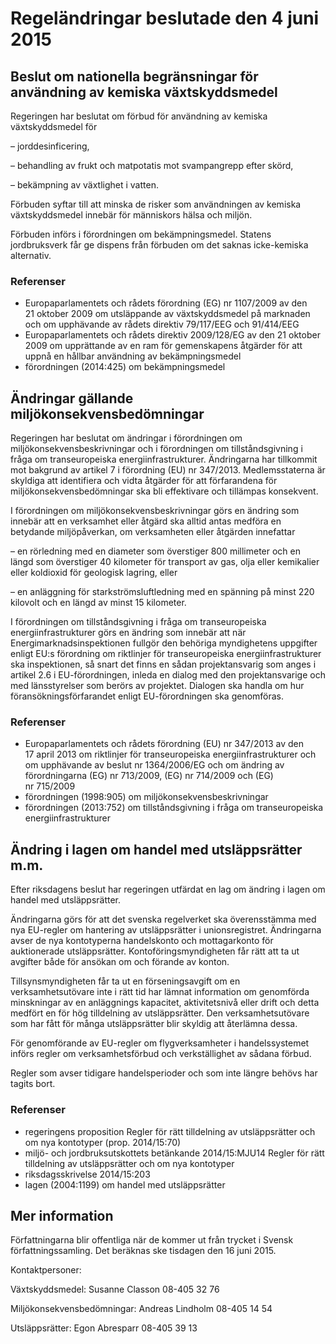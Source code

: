 # Regeländringar beslutade den 4 juni 2015

## Beslut om nationella begränsningar för användning av kemiska växtskyddsmedel

Regeringen har beslutat om förbud för användning av kemiska växtskyddsmedel för

– jorddesinficering,

– behandling av frukt och matpotatis mot svampangrepp efter skörd,

– bekämpning av växtlighet i vatten.

Förbuden syftar till att minska de risker som användningen av kemiska växtskyddsmedel innebär för människors hälsa och miljön.

Förbuden införs i förordningen om bekämpningsmedel. Statens jordbruksverk får ge dispens från förbuden om det saknas icke\-kemiska alternativ.

### Referenser

* Europaparlamentets och rådets förordning (EG) nr 1107/2009 av den 21 oktober 2009 om utsläppande av växtskyddsmedel på marknaden och om upphävande av rådets direktiv 79/117/EEG och 91/414/EEG
* Europaparlamentets och rådets direktiv 2009/128/EG av den 21 oktober 2009 om upprättande av en ram för gemenskapens åtgärder för att uppnå en hållbar användning av bekämpningsmedel
* förordningen (2014:425\) om bekämpningsmedel

## Ändringar gällande miljökonsekvensbedömningar

Regeringen har beslutat om ändringar i förordningen om miljökonsekvensbeskrivningar och i förordningen om tillståndsgivning i fråga om transeuropeiska energiinfrastrukturer. Ändringarna har tillkommit mot bakgrund av artikel 7 i förordning (EU) nr 347/2013\. Medlemsstaterna är skyldiga att identifiera och vidta åtgärder för att förfarandena för miljökonsekvensbedömningar ska bli effektivare och tillämpas konsekvent.

I förordningen om miljökonsekvensbeskrivningar görs en ändring som innebär att en verksamhet eller åtgärd ska alltid antas medföra en betydande miljöpåverkan, om verksamheten eller åtgärden innefattar

– en rörledning med en diameter som överstiger 800 millimeter och en längd som överstiger 40 kilometer för transport av gas, olja eller kemikalier eller koldioxid för geologisk lagring, eller

– en anläggning för starkströmsluftledning med en spänning på minst 220 kilovolt och en längd av minst 15 kilometer.

I förordningen om tillståndsgivning i fråga om transeuropeiska energiinfrastrukturer görs en ändring som innebär att när Energimarknadsinspektionen fullgör den behöriga myndighetens uppgifter enligt EU:s förordning om riktlinjer för transeuropeiska energiinfrastrukturer ska inspektionen, så snart det finns en sådan projektansvarig som anges i artikel 2\.6 i EU\-förordningen, inleda en dialog med den projektansvarige och med länsstyrelser som berörs av projektet. Dialogen ska handla om hur föransökningsförfarandet enligt EU\-förordningen ska genomföras.

### Referenser

* Europaparlamentets och rådets förordning (EU) nr 347/2013 av den 17 april 2013 om riktlinjer för transeuropeiska energiinfrastrukturer och om upphävande av beslut nr 1364/2006/EG och om ändring av förordningarna (EG) nr 713/2009, (EG) nr 714/2009 och (EG) nr 715/2009
* förordningen (1998:905\) om miljökonsekvensbeskrivningar
* förordningen (2013:752\) om tillståndsgivning i fråga om transeuropeiska energiinfrastrukturer

## Ändring i lagen om handel med utsläppsrätter m.m.

Efter riksdagens beslut har regeringen utfärdat en lag om ändring i lagen om handel med utsläppsrätter.

Ändringarna görs för att det svenska regelverket ska överensstämma med nya EU\-regler om hantering av utsläppsrätter i unionsregistret. Ändringarna avser de nya kontotyperna handelskonto och mottagarkonto för auktionerade utsläppsrätter. Kontoföringsmyndigheten får rätt att ta ut avgifter både för ansökan om och förande av konton.

Tillsynsmyndigheten får ta ut en förseningsavgift om en verksamhetsutövare inte i rätt tid har lämnat information om genomförda minskningar av en anläggnings kapacitet, aktivitetsnivå eller drift och detta medfört en för hög tilldelning av utsläppsrätter. Den verksamhetsutövare som har fått för många utsläppsrätter blir skyldig att återlämna dessa.

För genomförande av EU\-regler om flygverksamheter i handelssystemet införs regler om verksamhetsförbud och verkställighet av sådana förbud.

Regler som avser tidigare handelsperioder och som inte längre behövs har tagits bort.

### Referenser

* regeringens proposition Regler för rätt tilldelning av utsläppsrätter och om nya kontotyper (prop. 2014/15:70\)
* miljö\- och jordbruksutskottets betänkande 2014/15:MJU14 Regler för rätt tilldelning av utsläppsrätter och om nya kontotyper
* riksdagsskrivelse 2014/15:203
* lagen (2004:1199\) om handel med utsläppsrätter

## Mer information

Författningarna blir offentliga när de kommer ut från trycket i Svensk författningssamling. Det beräknas ske tisdagen den 16 juni 2015\.

Kontaktpersoner:

Växtskyddsmedel: Susanne Classon 08\-405 32 76

Miljökonsekvensbedömningar: Andreas Lindholm 08\-405 14 54

Utsläppsrätter: Egon Abresparr 08\-405 39 13
